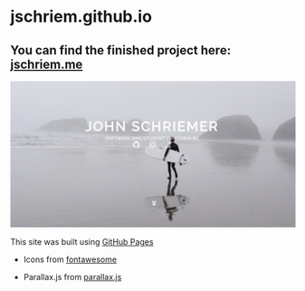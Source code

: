 # jschriem.github.io
## You can find the finished project here: [jschriem.me](https://jschriem.me)

![alt text](https://github.com/jschriem/Personal-Webpage/blob/master/screenshot.png)

This site was built using [GitHub Pages](https://pages.github.com/)

- Icons from [fontawesome](https://fontawesome.com/)

- Parallax.js from [parallax.js](http://pixelcog.github.io/parallax.js/)
